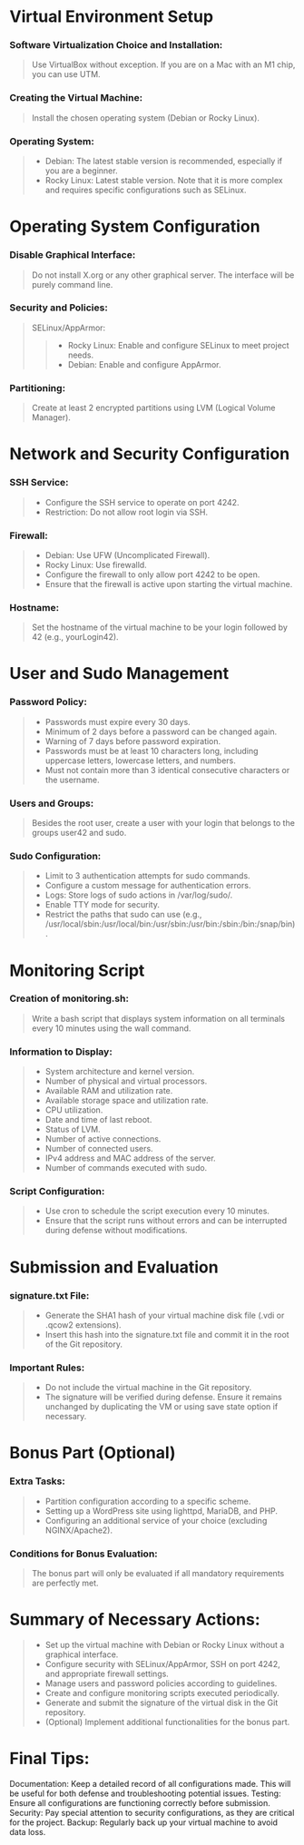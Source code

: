 # Virtual Environment Setup

### Software Virtualization Choice and Installation:

   > Use VirtualBox without exception. If you are on a Mac with an M1 chip, you can use UTM.

### Creating the Virtual Machine:

 > Install the chosen operating system (Debian or Rocky Linux).

### Operating System:

 > * Debian: The latest stable version is recommended, especially if you are a beginner.
> *  Rocky Linux: Latest stable version. Note that it is more complex and requires specific configurations such as SELinux.

# Operating System Configuration

### Disable Graphical Interface:

  > Do not install X.org or any other graphical server. The interface will be purely command line.

### Security and Policies:

  > SELinux/AppArmor:
   > > * Rocky Linux: Enable and configure SELinux to meet project needs.
   > > * Debian: Enable and configure AppArmor.

### Partitioning:

  > Create at least 2 encrypted partitions using LVM (Logical Volume Manager).

# Network and Security Configuration

### SSH Service:

> * Configure the SSH service to operate on port 4242.
> * Restriction: Do not allow root login via SSH.

### Firewall:

  > * Debian: Use UFW (Uncomplicated Firewall).
  > * Rocky Linux: Use firewalld.
  > * Configure the firewall to only allow port 4242 to be open.
  > * Ensure that the firewall is active upon starting the virtual machine.

### Hostname:

  > Set the hostname of the virtual machine to be your login followed by 42 (e.g., yourLogin42).

# User and Sudo Management

### Password Policy:

  > * Passwords must expire every 30 days.
  > * Minimum of 2 days before a password can be changed again.
  > * Warning of 7 days before password expiration.
  > * Passwords must be at least 10 characters long, including uppercase letters, lowercase letters, and numbers.
  > * Must not contain more than 3 identical consecutive characters or the username.

### Users and Groups:

 > Besides the root user, create a user with your login that belongs to the groups user42 and sudo.

### Sudo Configuration:

 > * Limit to 3 authentication attempts for sudo commands.
 > * Configure a custom message for authentication errors.
 > * Logs: Store logs of sudo actions in /var/log/sudo/.
 > * Enable TTY mode for security.
 > * Restrict the paths that sudo can use (e.g., /usr/local/sbin:/usr/local/bin:/usr/sbin:/usr/bin:/sbin:/bin:/snap/bin).

# Monitoring Script

### Creation of monitoring.sh:

> Write a bash script that displays system information on all terminals every 10 minutes using the wall command.

### Information to Display:

 > * System architecture and kernel version.
 > * Number of physical and virtual processors.
 > * Available RAM and utilization rate.
 > * Available storage space and utilization rate.
 > * CPU utilization.
 > * Date and time of last reboot.
 > * Status of LVM.
 > * Number of active connections.
 > * Number of connected users.
 > * IPv4 address and MAC address of the server.
 > * Number of commands executed with sudo.

### Script Configuration:

> * Use cron to schedule the script execution every 10 minutes.
> * Ensure that the script runs without errors and can be interrupted during defense without modifications.

# Submission and Evaluation

### signature.txt File:

> * Generate the SHA1 hash of your virtual machine disk file (.vdi or .qcow2 extensions).
> * Insert this hash into the signature.txt file and commit it in the root of the Git repository.

### Important Rules:

> * Do not include the virtual machine in the Git repository.
> * The signature will be verified during defense. Ensure it remains unchanged by duplicating the VM or using save state option if necessary.

# Bonus Part (Optional)

### Extra Tasks:

> * Partition configuration according to a specific scheme.
> * Setting up a WordPress site using lighttpd, MariaDB, and PHP.
> * Configuring an additional service of your choice (excluding NGINX/Apache2).

### Conditions for Bonus Evaluation:

> The bonus part will only be evaluated if all mandatory requirements are perfectly met.

# Summary of Necessary Actions:

 > * Set up the virtual machine with Debian or Rocky Linux without a graphical interface.
 > * Configure security with SELinux/AppArmor, SSH on port 4242, and appropriate firewall settings.
 > * Manage users and password policies according to guidelines.
 > * Create and configure monitoring scripts executed periodically.
 > * Generate and submit the signature of the virtual disk in the Git repository.
 > * (Optional) Implement additional functionalities for the bonus part.

# Final Tips:

  Documentation: Keep a detailed record of all configurations made. This will be useful for both defense and troubleshooting potential issues.
  Testing: Ensure all configurations are functioning correctly before submission.
  Security: Pay special attention to security configurations, as they are critical for the project.
  Backup: Regularly back up your virtual machine to avoid data loss.
